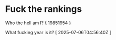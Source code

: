 # Fuck the rankings

Who the hell am I?
{ 19851954 }

What fucking year is it?
[ 2025-07-06T04:56:40Z ]
